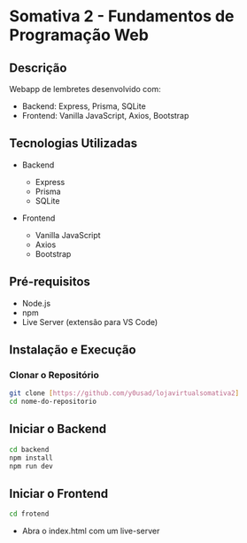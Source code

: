 # Somativa 2 - Fundamentos de Programação Web

## Descrição

Webapp de lembretes desenvolvido com:

- Backend: Express, Prisma, SQLite
- Frontend: Vanilla JavaScript, Axios, Bootstrap

## Tecnologias Utilizadas

- Backend

  - Express
  - Prisma
  - SQLite

- Frontend
  - Vanilla JavaScript
  - Axios
  - Bootstrap

## Pré-requisitos

- Node.js
- npm
- Live Server (extensão para VS Code)

## Instalação e Execução

### Clonar o Repositório

```bash
git clone [https://github.com/y0usad/lojavirtualsomativa2]
cd nome-do-repositorio
```

## Iniciar o Backend

```bash
cd backend
npm install
npm run dev
```

## Iniciar o Frontend

```bash
cd frotend
```

- Abra o index.html com um live-server
